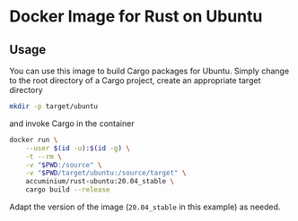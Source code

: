 # Docker Image for Rust on Ubuntu

## Usage

You can use this image to build Cargo packages for Ubuntu.  Simply change to the root directory
of a Cargo project, create an appropriate target directory
```sh
mkdir -p target/ubuntu
```
and invoke Cargo in the container
```sh
docker run \
    --user $(id -u):$(id -g) \
    -t --rm \
    -v "$PWD:/source" \
    -v "$PWD/target/ubuntu:/source/target" \
    accuminium/rust-ubuntu:20.04_stable \
    cargo build --release
```
Adapt the version of the image (`20.04_stable` in this example) as needed.
